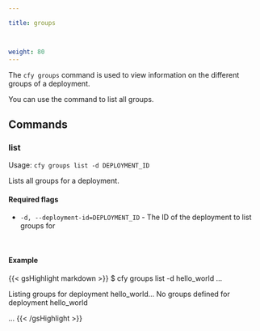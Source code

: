 ```yaml
---

title: groups



weight: 80
---
```


The `cfy groups` command is used to view information on the different groups of a deployment.

You can use the command to list all groups.


## Commands


### list

Usage: `cfy groups list -d DEPLOYMENT_ID`

Lists all groups for a deployment.

#### Required flags

* `-d, --deployment-id=DEPLOYMENT_ID` - The ID of the deployment to list groups for


&nbsp;
#### Example

{{< gsHighlight  markdown  >}}
$ cfy groups list -d hello_world
...

Listing groups for deployment hello_world...
No groups defined for deployment hello_world

...
{{< /gsHighlight >}}